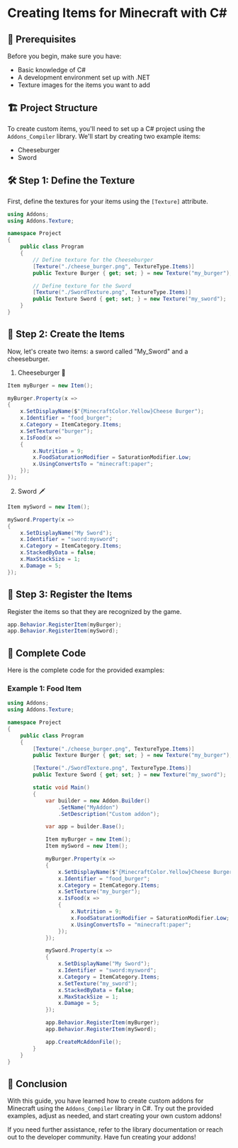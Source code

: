 # Creating Items for Minecraft with C#

## 🌟 Prerequisites

Before you begin, make sure you have:
- Basic knowledge of C#
- A development environment set up with .NET
- Texture images for the items you want to add

## 🏗️ Project Structure

To create custom items, you'll need to set up a C# project using the `Addons_Compiler` library. We'll start by creating two example items:
- Cheeseburger
- Sword

## 🛠️ Step 1: Define the Texture

First, define the textures for your items using the `[Texture]` attribute.

```csharp
using Addons;
using Addons.Texture;

namespace Project
{
    public class Program
    {
        // Define texture for the Cheeseburger
        [Texture("./cheese_burger.png", TextureType.Items)]
        public Texture Burger { get; set; } = new Texture("my_burger");

        // Define texture for the Sword
        [Texture("./SwordTexture.png", TextureType.Items)]
        public Texture Sword { get; set; } = new Texture("my_sword");
    }
}
```

## 🌟 Step 2: Create the Items

Now, let's create two items: a sword called "My_Sword" and a cheeseburger.

1. Cheeseburger 🍔

```csharp
Item myBurger = new Item();

myBurger.Property(x =>
{
    x.SetDisplayName($"{MinecraftColor.Yellow}Cheese Burger");
    x.Identifier = "food_burger";
    x.Category = ItemCategory.Items;
    x.SetTexture("burger");
    x.IsFood(x =>
    {
        x.Nutrition = 9;
        x.FoodSaturationModifier = SaturationModifier.Low;
        x.UsingConvertsTo = "minecraft:paper";
    });
});
```

2. Sword 🗡️

```csharp
Item mySword = new Item();

mySword.Property(x =>
{
    x.SetDisplayName("My Sword");
    x.Identifier = "sword:mysword";
    x.Category = ItemCategory.Items;
    x.StackedByData = false;
    x.MaxStackSize = 1;
    x.Damage = 5;
});
```

## 🌟 Step 3: Register the Items

Register the items so that they are recognized by the game.

```csharp
app.Behavior.RegisterItem(myBurger);
app.Behavior.RegisterItem(mySword);
```

## 📝 Complete Code

Here is the complete code for the provided examples:

### Example 1: Food Item

```csharp
using Addons;
using Addons.Texture;

namespace Project
{
    public class Program
    {
        [Texture("./cheese_burger.png", TextureType.Items)]
        public Texture Burger { get; set; } = new Texture("my_burger");

        [Texture("./SwordTexture.png", TextureType.Items)]
        public Texture Sword { get; set; } = new Texture("my_sword");

        static void Main()
        {
            var builder = new Addon.Builder()
                .SetName("MyAddon")
                .SetDescription("Custom addon");

            var app = builder.Base();

            Item myBurger = new Item();
            Item mySword = new Item();

            myBurger.Property(x =>
            {
                x.SetDisplayName($"{MinecraftColor.Yellow}Cheese Burger");
                x.Identifier = "food_burger";
                x.Category = ItemCategory.Items;
                x.SetTexture("my_burger");
                x.IsFood(x =>
                {
                    x.Nutrition = 9;
                    x.FoodSaturationModifier = SaturationModifier.Low;
                    x.UsingConvertsTo = "minecraft:paper";
                });
            });

            mySword.Property(x =>
            {
                x.SetDisplayName("My Sword");
                x.Identifier = "sword:mysword";
                x.Category = ItemCategory.Items;
                x.SetTexture("my_sword");
                x.StackedByData = false;
                x.MaxStackSize = 1;
                x.Damage = 5;
            });

            app.Behavior.RegisterItem(myBurger);
            app.Behavior.RegisterItem(mySword);

            app.CreateMcAddonFile();
        }
    }
}
```

## 🚀 Conclusion

With this guide, you have learned how to create custom addons for Minecraft using the `Addons_Compiler` library in C#. Try out the provided examples, adjust as needed, and start creating your own custom addons!

If you need further assistance, refer to the library documentation or reach out to the developer community. Have fun creating your addons!